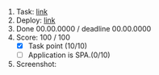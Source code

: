 1. Task: [link](https://github.com/)
1. Deploy: [link](https://github.com/)
1. Done 00.00.0000 / deadline 00.00.0000
1. Score: 100 / 100
    - [x] Task point (10/10)
    - [ ] Application is SPA.(0/10)
1. Screenshot:
